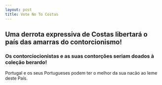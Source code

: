 ```yaml
---
layout: post
title: Vote No To Costas
---
```


## Uma derrota expressiva de Costas libertará o país das amarras do contorcionismo!

### Os contorciocionistas e as suas contorções seriam doados à coleção berardo!

Portugal e os seus Portugueses podem ter o melhor da sua nacão ao leme deste País.


